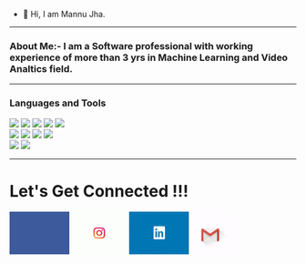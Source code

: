 - 👋 Hi, I am Mannu Jha.

<!---
- 💞️ I’m looking to collaborate on 
- 📫 How to reach me ...
--->

<!---
Mannu-Jha/Mannu-Jha is a ✨ special ✨ repository because its `README.md` (this file) appears on your GitHub profile.
You can click the Preview link to take a look at your changes.
--->

---

#### <h3>About Me:- I am a Software professional with working experience of more than 3 yrs in Machine Learning and Video Analtics field. <br> </h3> 

---

### Languages and Tools

<code><img height="30" src="https://www.vectorlogo.zone/logos/python/python-ar21.svg"></code>
<code><img height="30" src="https://upload.wikimedia.org/wikipedia/commons/1/18/ISO_C%2B%2B_Logo.svg"></code>
<code><img height="30" src="https://www.vectorlogo.zone/logos/mysql/mysql-horizontal.svg"></code>
<code><img height="30" src="https://www.vectorlogo.zone/logos/github/github-ar21.svg"></code>
<code><img height="30" src="https://www.vectorlogo.zone/logos/git-scm/git-scm-ar21.svg"></code>
<br />
<code><img height="30" src="https://www.vectorlogo.zone/logos/tensorflow/tensorflow-ar21.svg"></code>
<code><img height="30" src="https://www.vectorlogo.zone/logos/opencv/opencv-ar21.svg"></code>
<code><img height="30" src="https://www.vectorlogo.zone/logos/numpy/numpy-ar21.svg"></code>
<code><img height="30" src="https://upload.wikimedia.org/wikipedia/commons/e/ed/Pandas_logo.svg"></code>
<br />
<code><img height="30" src="https://www.vectorlogo.zone/logos/pocoo_flask/pocoo_flask-ar21.svg"></code>
<code><img height="30" src="https://www.vectorlogo.zone/logos/docker/docker-ar21.svg"></code>

---

# Let's Get Connected !!!

<a href=https://www.facebook.com/mannu.rockss> <img align="left" src="https://github.com/thesmartyking/thesmartyking/blob/master/tenor%20(3).gif" width="105" height="75" ></img></a>

<a href=https://www.instagram.com/mannu_jha_> <img align="left" src="https://github.com/thesmartyking/thesmartyking/blob/master/tenor.gif" width="105" height="75"></img></a>

<a href=https://www.linkedin.com/in/mannu-jha-8ab4b2157> <img align="left" src="https://github.com/thesmartyking/thesmartyking/blob/master/unnamed.gif" width="105" height="75"></img></a>

<a href=mailto:jha.mannu113@gmail.com> <img align="left" src="https://github.com/thesmartyking/thesmartyking/blob/master/gmail.gif" width="75" height="75"></img></a>

<br />
<br> <br />
